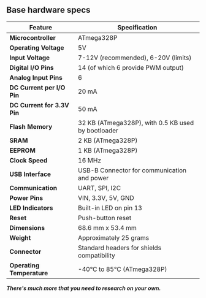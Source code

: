 ## Base hardware specs

| **Feature**                 | **Specification**                                  |
| --------------------------- | -------------------------------------------------- |
| **Microcontroller**         | ATmega328P                                         |
| **Operating Voltage**       | 5V                                                 |
| **Input Voltage**           | 7-12V (recommended), 6-20V (limits)                |
| **Digital I/O Pins**        | 14 (of which 6 provide PWM output)                 |
| **Analog Input Pins**       | 6                                                  |
| **DC Current per I/O Pin**  | 20 mA                                              |
| **DC Current for 3.3V Pin** | 50 mA                                              |
| **Flash Memory**            | 32 KB (ATmega328P), with 0.5 KB used by bootloader |
| **SRAM**                    | 2 KB (ATmega328P)                                  |
| **EEPROM**                  | 1 KB (ATmega328P)                                  |
| **Clock Speed**             | 16 MHz                                             |
| **USB Interface**           | USB-B Connector for communication and power        |
| **Communication**           | UART, SPI, I2C                                     |
| **Power Pins**              | VIN, 3.3V, 5V, GND                                 |
| **LED Indicators**          | Built-in LED on pin 13                             |
| **Reset**                   | Push-button reset                                  |
| **Dimensions**              | 68.6 mm x 53.4 mm                                  |
| **Weight**                  | Approximately 25 grams                             |
| **Connector**               | Standard headers for shields compatibility         |
| **Operating Temperature**   | -40°C to 85°C (ATmega328P)                         |

**_There's much more that you need to research on your own._**
